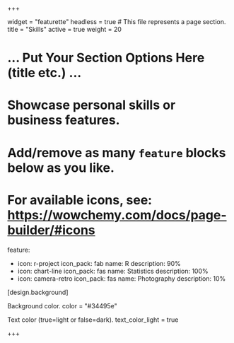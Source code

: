 +++

widget =  "featurette"
headless =  true  # This file represents a page section.
title = "Skills"
active = true
weight = 20

# ... Put Your Section Options Here (title etc.) ...

# Showcase personal skills or business features.
# Add/remove as many `feature` blocks below as you like.
# For available icons, see: https://wowchemy.com/docs/page-builder/#icons
feature:
  - icon: r-project
    icon_pack: fab
    name: R
    description: 90%
  - icon: chart-line
    icon_pack: fas
    name: Statistics
    description: 100%
  - icon: camera-retro
    icon_pack: fas
    name: Photography
    description: 10%

[design.background]

Background color.
color = "#34495e"

Text color (true=light or false=dark).
text_color_light = true



+++

